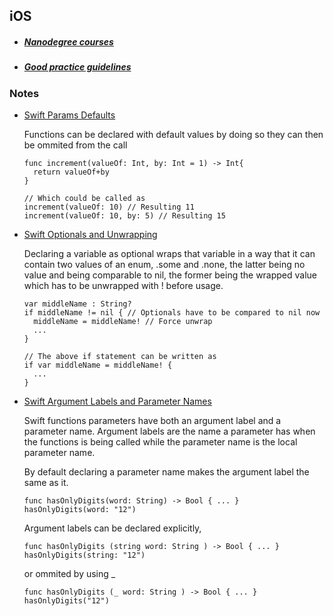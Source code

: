 ## iOS

 - ##### [Nanodegree courses](https://github.com/mikesprague/udacity-nanodegrees#ios-developer-nanodegree)
 - ##### [Good practice guidelines](https://github.com/futurice/ios-good-practices)

### Notes

- [Swift Params Defaults](https://stackoverflow.com/a/37306047)

  Functions can be declared with default values by doing so they can then be ommited from the call

  ```
  func increment(valueOf: Int, by: Int = 1) -> Int{
    return valueOf+by
  }

  // Which could be called as
  increment(valueOf: 10) // Resulting 11
  increment(valueOf: 10, by: 5) // Resulting 15
  ```

- [Swift Optionals and Unwrapping](https://stackoverflow.com/a/24026093)

  Declaring a variable as optional wraps that variable in a way that it can contain two values of an enum, .some and .none, the latter being no value and being comparable to nil, the former being the wrapped value which has to be unwrapped with ! before usage.

  ```
  var middleName : String?
  if middleName != nil { // Optionals have to be compared to nil now
    middleName = middleName! // Force unwrap
    ...
  }

  // The above if statement can be written as
  if var middleName = middleName! {
    ...
  }
  ```

- [Swift Argument Labels and Parameter Names](https://docs.swift.org/swift-book/LanguageGuide/Functions.html#ID166)

    Swift functions parameters have both an argument label and a parameter name. Argument labels are the name a parameter has when the functions is being called while the parameter name is the local parameter name.

    By default declaring a parameter name makes the argument label the same as it.

    ```
    func hasOnlyDigits(word: String) -> Bool { ... }
    hasOnlyDigits(word: "12")
    ```    

    Argument labels can be declared explicitly,

    ```
    func hasOnlyDigits (string word: String ) -> Bool { ... }
    hasOnlyDigits(string: "12")
    ```

    or ommited by using _

    ```
    func hasOnlyDigits (_ word: String ) -> Bool { ... }
    hasOnlyDigits("12")
    ```

